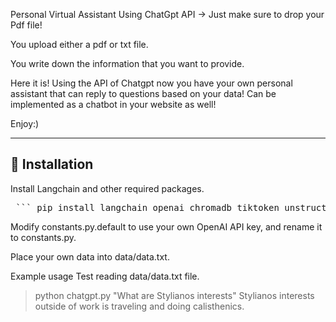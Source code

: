 Personal Virtual Assistant Using ChatGpt API -> Just make sure to drop your Pdf file!

You upload either a pdf or txt file.  
 
You write down the information that you want to provide. 

Here it is! 
Using the API of Chatgpt now you have your own personal assistant that can reply to questions based on your data!
Can be implemented as a chatbot in your website as well!

Enjoy:)

<hr>

## 🚀 Installation
Install Langchain and other required packages.

<pre> ``` pip install langchain openai chromadb tiktoken unstructured ``` </pre>


Modify constants.py.default to use your own OpenAI API key, and rename it to constants.py.

Place your own data into data/data.txt.

Example usage
Test reading data/data.txt file.

> python chatgpt.py "What are Stylianos interests"
Stylianos interests outside of work is traveling and doing calisthenics.

